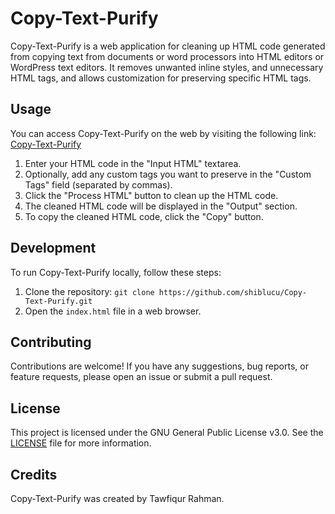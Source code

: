 # Copy-Text-Purify

Copy-Text-Purify is a web application for cleaning up HTML code generated from copying text from documents or word processors into HTML editors or WordPress text editors. It removes unwanted inline styles, and unnecessary HTML tags, and allows customization for preserving specific HTML tags.

## Usage

You can access Copy-Text-Purify on the web by visiting the following link: [Copy-Text-Purify](https://shiblucu.github.io/Copy-Text-Purify/)

1. Enter your HTML code in the "Input HTML" textarea.
2. Optionally, add any custom tags you want to preserve in the "Custom Tags" field (separated by commas).
3. Click the "Process HTML" button to clean up the HTML code.
4. The cleaned HTML code will be displayed in the "Output" section.
5. To copy the cleaned HTML code, click the "Copy" button.

## Development

To run Copy-Text-Purify locally, follow these steps:

1. Clone the repository: `git clone https://github.com/shiblucu/Copy-Text-Purify.git`
2. Open the `index.html` file in a web browser.

## Contributing

Contributions are welcome! If you have any suggestions, bug reports, or feature requests, please open an issue or submit a pull request.

## License

This project is licensed under the GNU General Public License v3.0. See the [LICENSE](LICENSE) file for more information.

## Credits

Copy-Text-Purify was created by Tawfiqur Rahman.
